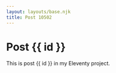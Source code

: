 ```yaml
---
layout: layouts/base.njk
title: Post 10502
---
```


# Post {{ id }}

This is post {{ id }} in my Eleventy project.
